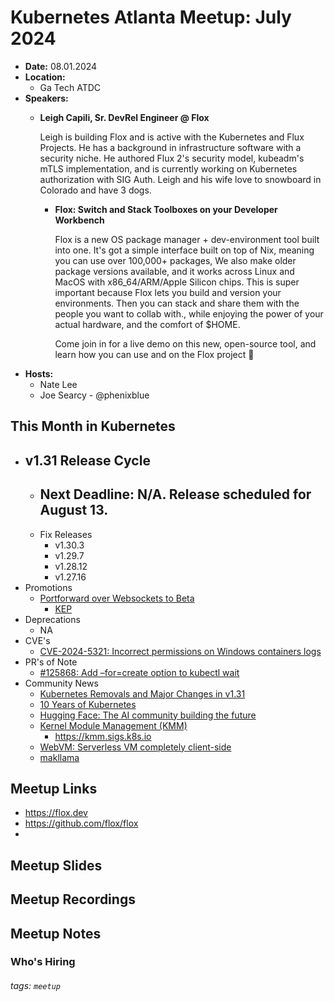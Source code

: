 # Kubernetes Atlanta Meetup: July 2024<!--Month Year-->

- **Date:** 08.01.2024<!--date as MM.DD.YYYY-->
- **Location:**
    - Ga Tech ATDC
- **Speakers:**
    - **Leigh Capili, Sr. DevRel Engineer @ Flox** <!--presenter name @ company-->
    
        Leigh is building Flox and is active with the Kubernetes and Flux Projects. He has a background in infrastructure software with a security niche. He authored Flux 2's security model, kubeadm's mTLS implementation, and is currently working on Kubernetes authorization with SIG Auth. Leigh and his wife love to snowboard in Colorado and have 3 dogs.
        
        - **Flox: Switch and Stack Toolboxes on your Developer Workbench**<!--presentation title-->

            Flox is a new OS package manager + dev-environment tool built into one. It's got a simple interface built on top of Nix, meaning you can use over 100,000+ packages, We also make older package versions available, and it works across Linux and MacOS with x86_64/ARM/Apple Silicon chips. This is super important because Flox lets you build and version your environments. Then you can stack and share them with the people you want to collab with., while enjoying the power of your actual hardware, and the comfort of $HOME.

            Come join in for a live demo on this new, open-source tool, and learn how you can use and on the Flox project 🙂
- **Hosts:**
    - Nate Lee
    - Joe Searcy - @phenixblue

## This Month in Kubernetes

- v1.31 Release Cycle <!-- Link to latest release for the current K8s release cycle -->
    - 
    - Next Deadline: N/A. Release scheduled for August 13.<!-- Date and general description for the next release cycle deadline -->
        - 
    - Fix Releases <!-- List of latest fix releases for supported/maintained Kubernetes version -->
        - v1.30.3
        - v1.29.7
        - v1.28.12
        - v1.27.16
- Promotions <!-- List of any interesting feature/API promotions -->
    - [Portforward over Websockets to Beta](https://github.com/kubernetes/kubernetes/pull/125528)
        - [KEP](https://github.com/kubernetes/enhancements/tree/master/keps/sig-api-machinery/4006-transition-spdy-to-websockets)
- Deprecations <!-- List of any interesting feature/API deprecations -->
    - NA
- CVE's <!-- List of any Kubernetes related CVE's -->
    - [CVE-2024-5321: Incorrect permissions on Windows containers logs](https://groups.google.com/a/kubernetes.io/g/dev/c/4heKf7NU4CE)
- PR's of Note <!-- List of any interesting PR's to the Kubernetes project (use lwkd.io) -->
    - [#125868: Add –for=create option to kubectl wait](https://github.com/kubernetes/kubernetes/pull/125868)
- Community News <!-- List of any interesting news from the Kubernetes community/ecosystem -->
    - [Kubernetes Removals and Major Changes in v1.31](https://kubernetes.io/blog/2024/07/19/kubernetes-1-31-upcoming-changes/)
    - [10 Years of Kubernetes](https://kubernetes.io/blog/2024/06/06/10-years-of-kubernetes/)
    - [Hugging Face: The AI community building the future](https://huggingface.co)
    - [Kernel Module Management (KMM)](https://github.com/kubernetes-sigs/kernel-module-management)
        - https://kmm.sigs.k8s.io
    - [WebVM: Serverless VM completely client-side](https://webvm.io)
    - [makllama](https://github.com/makllama)

## Meetup Links

- https://flox.dev
- https://github.com/flox/flox
- 

## Meetup Slides

## Meetup Recordings

## Meetup Notes

### Who's Hiring 

<!--Company Name: Positions hiring for (link to hiring page), Contact Name/email/etc-->

###### tags: `meetup` <!--Add additional tags for `year`, `month` and anything else pertinent-->